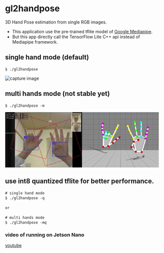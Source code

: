 # gl2handpose
3D Hand Pose estimation from single RGB images.
- This application use the pre-trained tflite model of [Google Mediapipe](https://github.com/google/mediapipe/tree/master/mediapipe/models).
- But this app directly call the TensorFlow Lite C++ api instead of  Mediapipe framework.

## single hand mode (default)

```
$ ./gl2handpose
```

 ![capture image](gl2handpose_mov.gif "capture image")


## multi hands mode (not stable yet)

```
$ ./gl2handpose -m
```

 ![capture image](gl2handpose_m.jpg "capture image")


## use int8 quantized tflite for better performance.
```
# single hand mode
$ ./gl2handpose -q

or

# multi hands mode
$ ./gl2handpose -mq
```



### video of running on Jetson Nano
[youtube](https://www.youtube.com/watch?v=thwGxaIOHrs)
